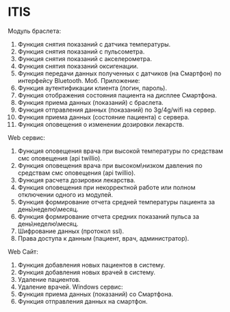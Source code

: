 # ITIS
Модуль браслета:
1.	Функция снятия показаний с датчика температуры.
2.	Функция снятия показаний с пульсометра.
3.	Функция снятия показаний с акселерометра.
4.	Функция снятия показаний оксигенации.
5.	Функция передачи данных полученных с датчиков (на Смартфон) по интерфейсу Bluetooth.
Моб. Приложение:
1.	Функция аутентификации клиента (логин, пароль).
2.	Функция отображения состояния пациента на дисплее Смартфона.
3.	Функция приема данных (показаний) с браслета.
4.	Функция отправления данных (показаний) по 3g/4g/wifi на сервер.
5.	Функция приема данных (состояние пациента) с сервера.
6.	Функция оповещения о изменении дозировки лекарств.

Web сервис:
1.	Функция оповещения врача при высокой температуры по средствам смс оповещения (api twillio).
2.	Функция оповещения врача при высоком\низком давления по средствам смс оповещения (api twillio).
3.	Функция расчета дозировки лекарства. 
4.	Функция оповещения при некорректной работе или полном отключении одного из модулей.
5.	Функция формирование отчета средней температуры пациента за день\неделю\месяц.
6.	Функция формирование отчета средних показаний пульса за день\неделю\месяц.
7.	Шифрование данных (протокол ssl).
8.	Права доступа к данным (пациент, врач, администратор).

Web Сайт:
1.	Функция добавления новых пациентов в систему.
2.	Функция добавления новых врачей в систему.
3.	Удаление пациентов.
4.	Удаление врачей.
Windows сервис: 
1.	Функция приема данных (показаний) со Смартфона.
2.	Функция отправления данных на смартфон.

